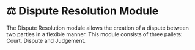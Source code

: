 # ⚖ Dispute Resolution Module

The Dispute Resolution module allows the creation of a dispute between two parties in a flexible manner. This module consists of three pallets: Court, Dispute and Judgement.

<figure><img src="https://lh6.googleusercontent.com/9qDE7FdYEekjQHggo-5maawLVFZIf_rxcg9v2lgCzs7Ebzt7ngGI1W5fxZ4BZ7tCO7Er6A-PHdOe62LwycR7_WaeVTr0DhsT23pJisLkVK9BRcaGUbz84p5f_fXRLq7iCU92VHERC3k4VYMjujCrP2REdVU3SL4v7NNK3ZdXL0bmTfeTCm03tte_48tM6g" alt=""><figcaption></figcaption></figure>
